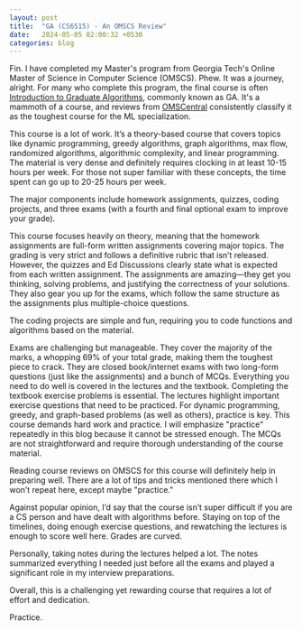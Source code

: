 ```yaml
---
layout: post
title:  "GA (CS6515) - An OMSCS Review"
date:   2024-05-05 02:00:32 +0530
categories: blog
---
```


Fin.
I have completed my Master's program from Georgia Tech's Online Master of Science in Computer Science (OMSCS). Phew. It was a journey, alright.
For many who complete this program, the final course is often [Introduction to Graduate Algorithms](https://omscs.gatech.edu/cs-6515-intro-graduate-algorithms), commonly known as GA. It's a mammoth of a course, and reviews from [OMSCentral](https://www.omscentral.com/courses/introduction-to-graduate-algorithms/reviews) consistently classify it as the toughest course for the ML specialization.

This course is a lot of work. It’s a theory-based course that covers topics like dynamic programming, greedy algorithms, graph algorithms, max flow, randomized algorithms, algorithmic complexity, and linear programming. The material is very dense and definitely requires clocking in at least 10-15 hours per week. For those not super familiar with these concepts, the time spent can go up to 20-25 hours per week.

The major components include homework assignments, quizzes, coding projects, and three exams (with a fourth and final optional exam to improve your grade).

This course focuses heavily on theory, meaning that the homework assignments are full-form written assignments covering major topics. The grading is very strict and follows a definitive rubric that isn’t released. However, the quizzes and Ed Discussions clearly state what is expected from each written assignment. The assignments are amazing—they get you thinking, solving problems, and justifying the correctness of your solutions. They also gear you up for the exams, which follow the same structure as the assignments plus multiple-choice questions.

The coding projects are simple and fun, requiring you to code functions and algorithms based on the material.

Exams are challenging but manageable. They cover the majority of the marks, a whopping 69% of your total grade, making them the toughest piece to crack. They are closed book/internet exams with two long-form questions (just like the assignments) and a bunch of MCQs. Everything you need to do well is covered in the lectures and the textbook. Completing the textbook exercise problems is essential. The lectures highlight important exercise questions that need to be practiced. For dynamic programming, greedy, and graph-based problems (as well as others), practice is key. This course demands hard work and practice. I will emphasize "practice" repeatedly in this blog because it cannot be stressed enough. The MCQs are not straightforward and require thorough understanding of the course material.

Reading course reviews on OMSCS for this course will definitely help in preparing well. There are a lot of tips and tricks mentioned there which I won’t repeat here, except maybe "practice."

Against popular opinion, I’d say that the course isn’t super difficult if you are a CS person and have dealt with algorithms before. Staying on top of the timelines, doing enough exercise questions, and rewatching the lectures is enough to score well here. Grades are curved.

Personally, taking notes during the lectures helped a lot. The notes summarized everything I needed just before all the exams and played a significant role in my interview preparations.

Overall, this is a challenging yet rewarding course that requires a lot of effort and dedication.

Practice.